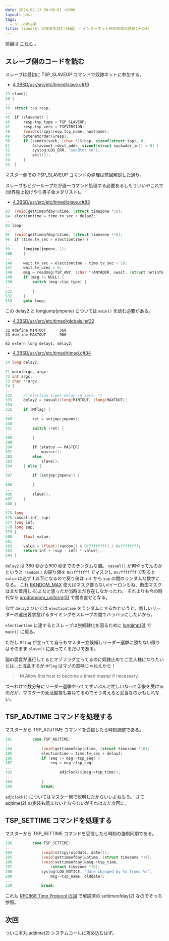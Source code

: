 ```yaml
---
date: 2024-02-13 00:00:01 +0900
layout: post
tags:
  - ソース考古学
title: timed(8) の実装を読む[後編] - インターネット時刻同期の歴史(その4)
---
```


前編は
[こちら](http://localhost:4000/2024/02/12/1.html)
。

## スレーブ側のコードを読む

スレーブは最初に TSP_SLAVEUP コマンドで奴隷ネットに参加する。

- [4.3BSD/usr/src/etc/timed/slave.c#19](https://www.tuhs.org/cgi-bin/utree.pl?file=4.3BSD/usr/src/etc/timed/slave.c)

``` c
19 slave()
20 {
...
39 	struct tsp resp;
...
45 	if (slavenet) {
46 		resp.tsp_type = TSP_SLAVEUP;
47 		resp.tsp_vers = TSPVERSION;
48 		(void)strcpy(resp.tsp_name, hostname);
49 		bytenetorder(&resp);
50 		if (sendto(sock, (char *)&resp, sizeof(struct tsp), 0,
51 		    &slavenet->dest_addr, sizeof(struct sockaddr_in)) < 0) {
52 			syslog(LOG_ERR, "sendto: %m");
53 			exit(1);
54 		}
55 	}
```

マスター側での TSP_SLAVEUP コマンドの処理は前回解説した通り。

スレーブもビジーループだが逐一コマンド処理する必要あるしもういいやこれで(世界陸上投げやり男子金メダリスト)。

- [4.3BSD/usr/src/etc/timed/slave.c#83](https://www.tuhs.org/cgi-bin/utree.pl?file=4.3BSD/usr/src/etc/timed/slave.c)

``` c
83 	(void)gettimeofday(&time, (struct timezone *)0);
84 	electiontime = time.tv_sec + delay2;
...
93 loop:
...
95 	(void)gettimeofday(&time, (struct timezone *)0);
96 	if (time.tv_sec > electiontime) {
...
99 		longjmp(jmpenv, 1);
100 	}
...
146 	wait.tv_sec = electiontime - time.tv_sec + 10;
147 	wait.tv_usec = 0;
148 	msg = readmsg(TSP_ANY, (char *)ANYADDR, &wait, (struct netinfo *)NULL);
149 	if (msg != NULL) {
150 		switch (msg->tsp_type) {
...
531 		}
532 	}
533 	goto loop;
```

この delay2 と longjump(jmpenv) については `main()` を読む必要がある。

- [4.3BSD/usr/src/etc/timed/globals.h#32](https://www.tuhs.org/cgi-bin/utree.pl?file=4.3BSD/usr/src/etc/timed/globals.h)

```
32 #define MINTOUT		360
33 #define MAXTOUT		900
...
82 extern long delay1, delay2;
```

- [4.3BSD/usr/src/etc/timed/timed.c#34](https://www.tuhs.org/cgi-bin/utree.pl?file=4.3BSD/usr/src/etc/timed/timed.c)

``` c
34 long delay2;
...
71 main(argc, argv)
72 int argc;
73 char **argv;
74 {
...
332 	/* election timer delay in secs. */
333 	delay2 = casual((long)MINTOUT, (long)MAXTOUT);
334 
335 	if (Mflag) {
...
349 		ret = setjmp(jmpenv);
350 
351 		switch (ret) {
...
388 		}
399 
390 		if (status == MASTER)
391 			master();
392 		else
393 			slave();
394 	} else {
...
397 		if (setjmp(jmpenv)) {
...
400 		}
...
406 		slave();
407 	}
408 }
...
575 long
576 casual(inf, sup)
577 long inf;
578 long sup;
579 {
580 	float value;
581 
582 	value = (float)(random() & 0x7fffffff) / 0x7fffffff;
583 	return(inf + (sup - inf) * value);
584 }
```

`delay2` は 360 秒から900 秒までのランダムな値。
`casual()` が何やってんのかというと `random()` の戻り値を `0x7fffffff` でマスクし `0x7fffffff` で割ると `value` は必ず 1 以下になるので戻り値は `inf` から `sup` の間のランダムな数字になる。
これ
[RANDOM_MAX](https://man.netbsd.org/random.3)
使えばマスク要らない(イーロンもね、衛生マスクはまだ着用しろ)よなと思ったが当時まだ存在しなかったわ。
それよりも今の時代なら
[arc4random_uniform(3)](https://man.netbsd.org/arc4random_uniform.3)
で書き直せとなる。

なぜ `delay2` ひいては `electiontime` をランダムにするかというと、新しいリーダーの選出要求投げるタイミングをスレーブの間でバラバラにしたいから。

`electiontime` に達するとスレーブは脱奴隷化を図るために
[longjmp(3)](https://man.netbsd.org/longjmp.3)
で `main()` に戻る。

ただし `Mflag` が立ってて自らもマスター立候補しリーダー選挙に勝たない限りはそのまま `slave()` に戻ってくるだけである。

脳の腐食が進行してるとマゾフラグ立ってるのに奴隷止めてご主人様になりたいとは…と混乱するが `Mflag` はマゾの意味じゃねえから！

> -M      Allow this host to become a timed master if necessary.

つーわけで数分毎にリーダー選挙やっててずいぶんと忙しいなって印象を受けるのだが、マスターの死活監視も兼ねてるのでそう考えると妥当なのかもしれない。

## TSP_ADJTIME コマンドを処理する

マスターから TSP_ADJTIME コマンドを受信したら時刻調整である。

``` c
181 		case TSP_ADJTIME:
...
184 			(void)gettimeofday(&time, (struct timezone *)0);
185 			electiontime = time.tv_sec + delay2;
186 			if (seq != msg->tsp_seq) {
187 				seq = msg->tsp_seq;
...
192 					adjclock(&(msg->tsp_time));
...
194 			}
195 			break;
```

`adjclock()` についてはマスター側で説明したからいいよねもう。
さて adjtime(2) の実装も読まないとならないがそれはまた次回に。

## TSP_SETTIME コマンドを処理する

マスターから TSP_SETTIME コマンドを受信したら時刻の強制同期である。

``` c
196 		case TSP_SETTIME:
...
204 			(void)strcpy(olddate, date());
205 			(void)gettimeofday(&otime, (struct timezone *)0);
206 			(void)settimeofday(&msg->tsp_time,
207 				(struct timezone *)0);
208 			syslog(LOG_NOTICE, "date changed by %s from: %s",
209 				msg->tsp_name, olddate);
...
229 			break;
```

これも
[RFC868 Time Protocol の回](http://localhost:4000/2024/02/08/1.html)
で解説済の settimeofday(2) なのでそっち参照。

## 次回

ついに本丸 adjtime(2) システムコールに攻め込むはず。

